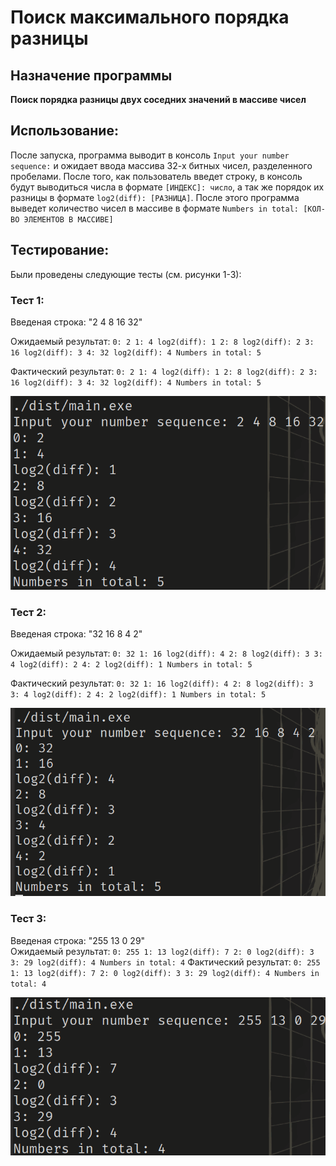 # Поиск максимального порядка разницы

## Назначение программы

**Поиск порядка разницы двух соседних значений в массиве чисел**

## Использование:

После запуска, программа выводит в консоль `Input your number sequence:` и ожидает ввода массива 32-х битных чисел, разделенного пробелами.
После того, как пользователь введет строку, в консоль будут выводиться числа в формате `[ИНДЕКС]: число`, а так же порядок их разницы в формате `log2(diff): [РАЗНИЦА]`. После этого программа выведет количество чисел в массиве в формате `Numbers in total: [КОЛ-ВО ЭЛЕМЕНТОВ В МАССИВЕ]`

## Тестирование:

Были проведены следующие тесты (см. рисунки 1-3):

### Тест 1:

Введеная строка: "2 4 8 16 32"

Ожидаемый результат: `0: 2
1: 4
log2(diff): 1
2: 8
log2(diff): 2
3: 16
log2(diff): 3
4: 32
log2(diff): 4
Numbers in total: 5`

Фактический результат: `0: 2
1: 4
log2(diff): 1
2: 8
log2(diff): 2
3: 16
log2(diff): 3
4: 32
log2(diff): 4
Numbers in total: 5`

![Рисунок 1 - Тест 1](screenshots/01.png)

### Тест 2:

Введеная строка: "32 16 8 4 2"

Ожидаемый результат: `0: 32
1: 16
log2(diff): 4
2: 8
log2(diff): 3
3: 4
log2(diff): 2
4: 2
log2(diff): 1
Numbers in total: 5`

Фактический результат: `0: 32
1: 16
log2(diff): 4
2: 8
log2(diff): 3
3: 4
log2(diff): 2
4: 2
log2(diff): 1
Numbers in total: 5`

![Рисунок 2 - Тест 2](screenshots/02.png)

### Тест 3:

Введеная строка: "255 13 0 29"  
Ожидаемый результат: `0: 255
1: 13
log2(diff): 7
2: 0
log2(diff): 3
3: 29
log2(diff): 4
Numbers in total: 4`
Фактический результат: `0: 255
1: 13
log2(diff): 7
2: 0
log2(diff): 3
3: 29
log2(diff): 4
Numbers in total: 4`

![Рисунок 3 - Тест 3](screenshots/03.png)
